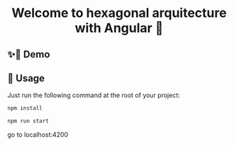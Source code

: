 <h1 align="center">Welcome to hexagonal arquitecture with Angular 👋</h1>


## ✨🤝 Demo

## 🚀 Usage


Just run the following command at the root of your project:

```sh
npm install
```

```sh
npm run start
```
go to localhost:4200

